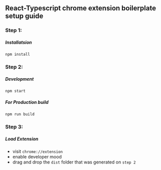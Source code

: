 ## React-Typescript chrome extension boilerplate setup guide


### Step 1:
##### Installatsion
```npm install```

### Step 2:
##### Development
```npm start```
##### For Production build
```npm run build```

### Step 3:
##### Load Extension 
- visit ```chrome://extension```
- enable developer mood
- drag and drop the ```dist``` folder that was generated on ```step 2```
